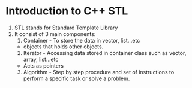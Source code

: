 # Introduction to C++ STL

1. STL stands for Standard Template Library
2. It consist of 3 main components:
   1. Container - To store the data in vector, list...etc
   * objects that holds other objects.
   2. Iterator  - Accessing data stored in container class such as vector, array, list...etc 
   * Acts as pointers
   3. Algorithm - Step by step procedure and set of instructions to perform a specific task or solve a problem. 

